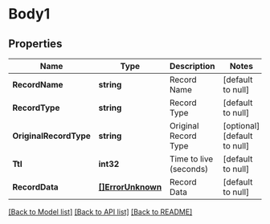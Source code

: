 # Body1

## Properties
Name | Type | Description | Notes
------------ | ------------- | ------------- | -------------
**RecordName** | **string** | Record Name | [default to null]
**RecordType** | **string** | Record Type | [default to null]
**OriginalRecordType** | **string** | Original Record Type | [optional] [default to null]
**Ttl** | **int32** | Time to live (seconds) | [default to null]
**RecordData** | [**[]ErrorUnknown**](.md) | Record Data | [default to null]

[[Back to Model list]](../README.md#documentation-for-models) [[Back to API list]](../README.md#documentation-for-api-endpoints) [[Back to README]](../README.md)


